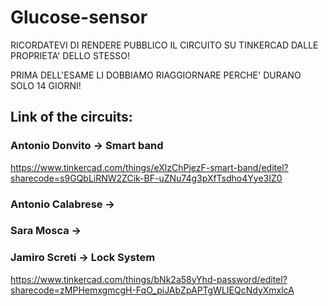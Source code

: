 # Glucose-sensor
RICORDATEVI DI RENDERE PUBBLICO IL CIRCUITO SU TINKERCAD DALLE PROPRIETA' DELLO STESSO!

PRIMA DELL'ESAME LI DOBBIAMO RIAGGIORNARE PERCHE' DURANO SOLO 14 GIORNI!

## Link of the circuits:
### Antonio Donvito -> Smart band
https://www.tinkercad.com/things/eXlzChPjezF-smart-band/editel?sharecode=s9GQbLiRNW2ZCik-BF-uZNu74g3pXfTsdho4Yye3IZ0
### Antonio Calabrese -> 

### Sara Mosca -> 

### Jamiro Screti -> Lock System
https://www.tinkercad.com/things/bNk2a58yYhd-password/editel?sharecode=zMPHemxgmcgH-FqO_piJAbZpAPTgWLIEQcNdyXmxlcA
